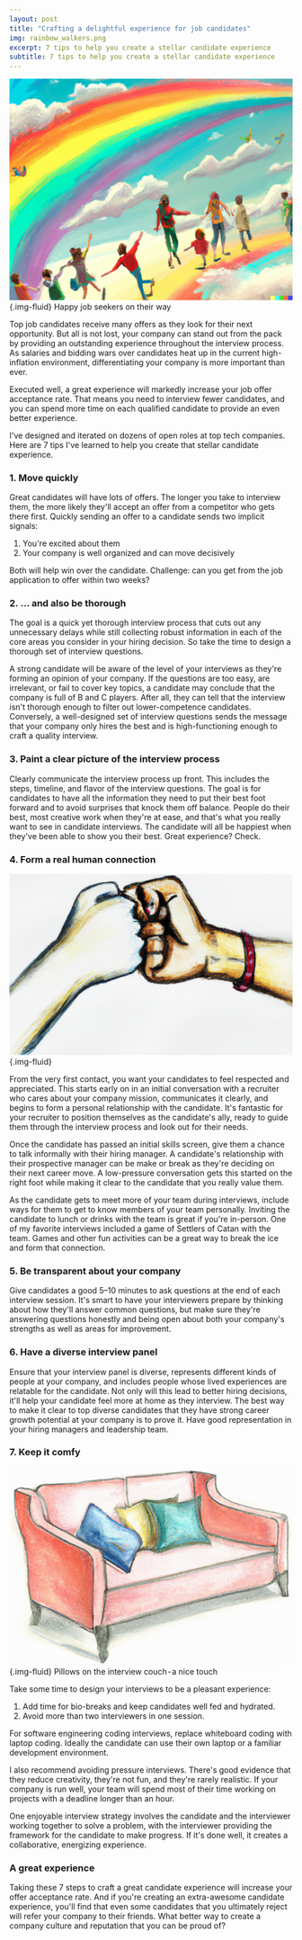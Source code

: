 ```yaml
---
layout: post
title: "Crafting a delightful experience for job candidates"
img: rainbow_walkers.png
excerpt: 7 tips to help you create a stellar candidate experience
subtitle: 7 tips to help you create a stellar candidate experience
---
```


![People walking on a rainbow](images/rainbow_walkers.png){.img-fluid}
Happy job seekers on their way

Top job candidates receive many offers as they look for their next opportunity. But all is not lost, your company can stand out from the pack by providing an outstanding experience throughout the interview process. As salaries and bidding wars over candidates heat up in the current high-inflation environment, differentiating your company is more important than ever.

Executed well, a great experience will markedly increase your job offer acceptance rate. That means you need to interview fewer candidates, and you can spend more time on each qualified candidate to provide an even better experience.

I've designed and iterated on dozens of open roles at top tech companies. Here are 7 tips I've learned to help you create that stellar candidate experience.

### 1. Move quickly

Great candidates will have lots of offers. The longer you take to interview them, the more likely they'll accept an offer from a competitor who gets there first. Quickly sending an offer to a candidate sends two implicit signals:
1. You're excited about them
1. Your company is well organized and can move decisively

Both will help win over the candidate. Challenge: can you get from the job application to offer within two weeks?

### 2. … and also be thorough

The goal is a quick yet thorough interview process that cuts out any unnecessary delays while still collecting robust information in each of the core areas you consider in your hiring decision. So take the time to design a thorough set of interview questions.

A strong candidate will be aware of the level of your interviews as they're forming an opinion of your company. If the questions are too easy, are irrelevant, or fail to cover key topics, a candidate may conclude that the company is full of B and C players. After all, they can tell that the interview isn't thorough enough to filter out lower-competence candidates. Conversely, a well-designed set of interview questions sends the message that your company only hires the best and is high-functioning enough to craft a quality interview.

### 3. Paint a clear picture of the interview process

Clearly communicate the interview process up front. This includes the steps, timeline, and flavor of the interview questions. The goal is for candidates to have all the information they need to put their best foot forward and to avoid surprises that knock them off balance. People do their best, most creative work when they're at ease, and that's what you really want to see in candidate interviews. The candidate will all be happiest when they've been able to show you their best. Great experience? Check.

### 4. Form a real human connection

![Fist bump](images/fist_bump.png){.img-fluid}

From the very first contact, you want your candidates to feel respected and appreciated. This starts early on in an initial conversation with a recruiter who cares about your company mission, communicates it clearly, and begins to form a personal relationship with the candidate. It's fantastic for your recruiter to position themselves as the candidate's ally, ready to guide them through the interview process and look out for their needs.

Once the candidate has passed an initial skills screen, give them a chance to talk informally with their hiring manager. A candidate's relationship with their prospective manager can be make or break as they're deciding on their next career move. A low-pressure conversation gets this started on the right foot while making it clear to the candidate that you really value them.

As the candidate gets to meet more of your team during interviews, include ways for them to get to know members of your team personally. Inviting the candidate to lunch or drinks with the team is great if you're in-person. One of my favorite interviews included a game of Settlers of Catan with the team. Games and other fun activities can be a great way to break the ice and form that connection.

### 5. Be transparent about your company

Give candidates a good 5–10 minutes to ask questions at the end of each interview session. It's smart to have your interviewers prepare by thinking about how they'll answer common questions, but make sure they're answering questions honestly and being open about both your company's strengths as well as areas for improvement.

### 6. Have a diverse interview panel

Ensure that your interview panel is diverse, represents different kinds of people at your company, and includes people whose lived experiences are relatable for the candidate. Not only will this lead to better hiring decisions, it'll help your candidate feel more at home as they interview. The best way to make it clear to top diverse candidates that they have strong career growth potential at your company is to prove it. Have good representation in your hiring managers and leadership team.

### 7. Keep it comfy

![Couch](images/couch.png){.img-fluid}
Pillows on the interview couch - a nice touch 

Take some time to design your interviews to be a pleasant experience:
1. Add time for bio-breaks and keep candidates well fed and hydrated.
2. Avoid more than two interviewers in one session.

For software engineering coding interviews, replace whiteboard coding with laptop coding. Ideally the candidate can use their own laptop or a familiar development environment.

I also recommend avoiding pressure interviews. There's good evidence that they reduce creativity, they're not fun, and they're rarely realistic. If your company is run well, your team will spend most of their time working on projects with a deadline longer than an hour.

One enjoyable interview strategy involves the candidate and the interviewer working together to solve a problem, with the interviewer providing the framework for the candidate to make progress. If it's done well, it creates a collaborative, energizing experience.

### A great experience

Taking these 7 steps to craft a great candidate experience will increase your offer acceptance rate. And if you're creating an extra-awesome candidate experience, you'll find that even some candidates that you ultimately reject will refer your company to their friends. What better way to create a company culture and reputation that you can be proud of?
